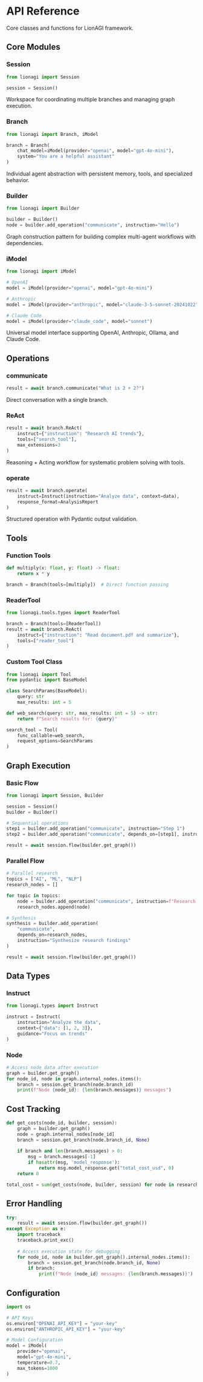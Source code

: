 # API Reference

Core classes and functions for LionAGI framework.

## Core Modules

### Session
```python
from lionagi import Session

session = Session()
```
Workspace for coordinating multiple branches and managing graph execution.

### Branch  
```python
from lionagi import Branch, iModel

branch = Branch(
    chat_model=iModel(provider="openai", model="gpt-4o-mini"),
    system="You are a helpful assistant"
)
```
Individual agent abstraction with persistent memory, tools, and specialized behavior.

### Builder
```python
from lionagi import Builder

builder = Builder()
node = builder.add_operation("communicate", instruction="Hello")
```
Graph construction pattern for building complex multi-agent workflows with dependencies.

### iModel
```python
from lionagi import iModel

# OpenAI
model = iModel(provider="openai", model="gpt-4o-mini")

# Anthropic  
model = iModel(provider="anthropic", model="claude-3-5-sonnet-20241022")

# Claude Code
model = iModel(provider="claude_code", model="sonnet")
```
Universal model interface supporting OpenAI, Anthropic, Ollama, and Claude Code.

## Operations

### communicate
```python
result = await branch.communicate("What is 2 + 2?")
```
Direct conversation with a single branch.

### ReAct
```python
result = await branch.ReAct(
    instruct={"instruction": "Research AI trends"},
    tools=["search_tool"],
    max_extensions=3
)
```
Reasoning + Acting workflow for systematic problem solving with tools.

### operate
```python
result = await branch.operate(
    instruct=Instruct(instruction="Analyze data", context=data),
    response_format=AnalysisReport
)
```
Structured operation with Pydantic output validation.

## Tools

### Function Tools
```python
def multiply(x: float, y: float) -> float:
    return x * y

branch = Branch(tools=[multiply])  # Direct function passing
```

### ReaderTool
```python
from lionagi.tools.types import ReaderTool

branch = Branch(tools=[ReaderTool])
result = await branch.ReAct(
    instruct={"instruction": "Read document.pdf and summarize"},
    tools=["reader_tool"]
)
```

### Custom Tool Class
```python
from lionagi import Tool
from pydantic import BaseModel

class SearchParams(BaseModel):
    query: str
    max_results: int = 5

def web_search(query: str, max_results: int = 5) -> str:
    return f"Search results for: {query}"

search_tool = Tool(
    func_callable=web_search,
    request_options=SearchParams
)
```

## Graph Execution

### Basic Flow
```python
from lionagi import Session, Builder

session = Session()
builder = Builder()

# Sequential operations
step1 = builder.add_operation("communicate", instruction="Step 1")
step2 = builder.add_operation("communicate", depends_on=[step1], instruction="Step 2")

result = await session.flow(builder.get_graph())
```

### Parallel Flow
```python
# Parallel research
topics = ["AI", "ML", "NLP"]
research_nodes = []

for topic in topics:
    node = builder.add_operation("communicate", instruction=f"Research {topic}")
    research_nodes.append(node)

# Synthesis
synthesis = builder.add_operation(
    "communicate",
    depends_on=research_nodes,
    instruction="Synthesize research findings"
)

result = await session.flow(builder.get_graph())
```

## Data Types

### Instruct
```python
from lionagi.types import Instruct

instruct = Instruct(
    instruction="Analyze the data",
    context={"data": [1, 2, 3]},
    guidance="Focus on trends"
)
```

### Node
```python
# Access node data after execution
graph = builder.get_graph()
for node_id, node in graph.internal_nodes.items():
    branch = session.get_branch(node.branch_id)
    print(f"Node {node_id}: {len(branch.messages)} messages")
```

## Cost Tracking

```python
def get_costs(node_id, builder, session):
    graph = builder.get_graph()
    node = graph.internal_nodes[node_id]
    branch = session.get_branch(node.branch_id, None)
    
    if branch and len(branch.messages) > 0:
        msg = branch.messages[-1]
        if hasattr(msg, 'model_response'):
            return msg.model_response.get("total_cost_usd", 0)
    return 0

total_cost = sum(get_costs(node, builder, session) for node in research_nodes)
```

## Error Handling

```python
try:
    result = await session.flow(builder.get_graph())
except Exception as e:
    import traceback
    traceback.print_exc()
    
    # Access execution state for debugging
    for node_id, node in builder.get_graph().internal_nodes.items():
        branch = session.get_branch(node.branch_id, None)
        if branch:
            print(f"Node {node_id} messages: {len(branch.messages)}")
```

## Configuration

```python
import os

# API Keys
os.environ["OPENAI_API_KEY"] = "your-key"
os.environ["ANTHROPIC_API_KEY"] = "your-key"

# Model Configuration
model = iModel(
    provider="openai",
    model="gpt-4o-mini", 
    temperature=0.7,
    max_tokens=1000
)
```